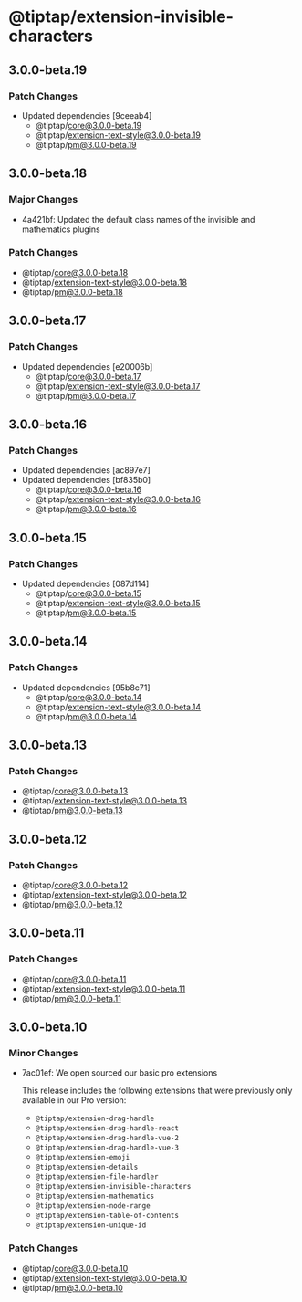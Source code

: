 # @tiptap/extension-invisible-characters

## 3.0.0-beta.19

### Patch Changes

- Updated dependencies [9ceeab4]
  - @tiptap/core@3.0.0-beta.19
  - @tiptap/extension-text-style@3.0.0-beta.19
  - @tiptap/pm@3.0.0-beta.19

## 3.0.0-beta.18

### Major Changes

- 4a421bf: Updated the default class names of the invisible and mathematics plugins

### Patch Changes

- @tiptap/core@3.0.0-beta.18
- @tiptap/extension-text-style@3.0.0-beta.18
- @tiptap/pm@3.0.0-beta.18

## 3.0.0-beta.17

### Patch Changes

- Updated dependencies [e20006b]
  - @tiptap/core@3.0.0-beta.17
  - @tiptap/extension-text-style@3.0.0-beta.17
  - @tiptap/pm@3.0.0-beta.17

## 3.0.0-beta.16

### Patch Changes

- Updated dependencies [ac897e7]
- Updated dependencies [bf835b0]
  - @tiptap/core@3.0.0-beta.16
  - @tiptap/extension-text-style@3.0.0-beta.16
  - @tiptap/pm@3.0.0-beta.16

## 3.0.0-beta.15

### Patch Changes

- Updated dependencies [087d114]
  - @tiptap/core@3.0.0-beta.15
  - @tiptap/extension-text-style@3.0.0-beta.15
  - @tiptap/pm@3.0.0-beta.15

## 3.0.0-beta.14

### Patch Changes

- Updated dependencies [95b8c71]
  - @tiptap/core@3.0.0-beta.14
  - @tiptap/extension-text-style@3.0.0-beta.14
  - @tiptap/pm@3.0.0-beta.14

## 3.0.0-beta.13

### Patch Changes

- @tiptap/core@3.0.0-beta.13
- @tiptap/extension-text-style@3.0.0-beta.13
- @tiptap/pm@3.0.0-beta.13

## 3.0.0-beta.12

### Patch Changes

- @tiptap/core@3.0.0-beta.12
- @tiptap/extension-text-style@3.0.0-beta.12
- @tiptap/pm@3.0.0-beta.12

## 3.0.0-beta.11

### Patch Changes

- @tiptap/core@3.0.0-beta.11
- @tiptap/extension-text-style@3.0.0-beta.11
- @tiptap/pm@3.0.0-beta.11

## 3.0.0-beta.10

### Minor Changes

- 7ac01ef: We open sourced our basic pro extensions

  This release includes the following extensions that were previously only available in our Pro version:

  - `@tiptap/extension-drag-handle`
  - `@tiptap/extension-drag-handle-react`
  - `@tiptap/extension-drag-handle-vue-2`
  - `@tiptap/extension-drag-handle-vue-3`
  - `@tiptap/extension-emoji`
  - `@tiptap/extension-details`
  - `@tiptap/extension-file-handler`
  - `@tiptap/extension-invisible-characters`
  - `@tiptap/extension-mathematics`
  - `@tiptap/extension-node-range`
  - `@tiptap/extension-table-of-contents`
  - `@tiptap/extension-unique-id`

### Patch Changes

- @tiptap/core@3.0.0-beta.10
- @tiptap/extension-text-style@3.0.0-beta.10
- @tiptap/pm@3.0.0-beta.10
